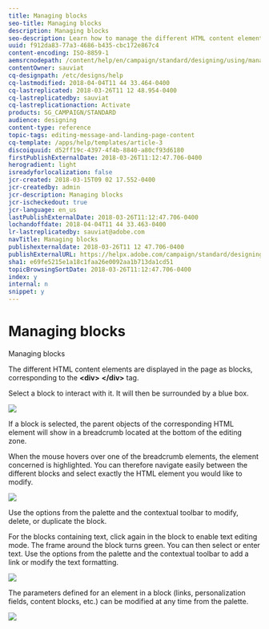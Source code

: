 ```yaml
---
title: Managing blocks
seo-title: Managing blocks
description: Managing blocks
seo-description: Learn how to manage the different HTML content elements in a message.
uuid: f912da83-77a3-4686-b435-cbc172e867c4
content-encoding: ISO-8859-1
aemsrcnodepath: /content/help/en/campaign/standard/designing/using/managing-blocks
contentOwner: sauviat
cq-designpath: /etc/designs/help
cq-lastmodified: 2018-04-04T11 44 33.464-0400
cq-lastreplicated: 2018-03-26T11 12 48.954-0400
cq-lastreplicatedby: sauviat
cq-lastreplicationaction: Activate
products: SG_CAMPAIGN/STANDARD
audience: designing
content-type: reference
topic-tags: editing-message-and-landing-page-content
cq-template: /apps/help/templates/article-3
discoiquuid: d52ff19c-4397-4f4b-8840-a80cf93d6180
firstPublishExternalDate: 2018-03-26T11:12:47.706-0400
herogradient: light
isreadyforlocalization: false
jcr-created: 2018-03-15T09 02 17.552-0400
jcr-createdby: admin
jcr-description: Managing blocks
jcr-ischeckedout: true
jcr-language: en_us
lastPublishExternalDate: 2018-03-26T11:12:47.706-0400
lochandoffdate: 2018-04-04T11 44 33.463-0400
lr-lastreplicatedby: sauviat@adobe.com
navTitle: Managing blocks
publishexternaldate: 2018-03-26T11 12 47.706-0400
publishExternalURL: https://helpx.adobe.com/campaign/standard/designing/using/managing-blocks.html
sha1: e69fe5215e1a18c1faa26e0092aa1b713da1cd51
topicBrowsingSortDate: 2018-03-26T11:12:47.706-0400
index: y
internal: n
snippet: y
---
```


# Managing blocks

Managing blocks

The different HTML content elements are displayed in the page as blocks, corresponding to the **&lt;div>** **&lt;/div>** tag.

Select a block to interact with it. It will then be surrounded by a blue box.

![](assets/delivery_content_15.png)

If a block is selected, the parent objects of the corresponding HTML element will show in a breadcrumb located at the bottom of the editing zone.

When the mouse hovers over one of the breadcrumb elements, the element concerned is highlighted. You can therefore navigate easily between the different blocks and select exactly the HTML element you would like to modify.

![](assets/delivery_content_4.png)

Use the options from the palette and the contextual toolbar to modify, delete, or duplicate the block.

For the blocks containing text, click again in the block to enable text editing mode. The frame around the block turns green. You can then select or enter text. Use the options from the palette and the contextual toolbar to add a link or modify the text formatting.

![](assets/delivery_content_16.png)

The parameters defined for an element in a block (links, personalization fields, content blocks, etc.) can be modified at any time from the palette.

![](assets/delivery_content_19.png)

